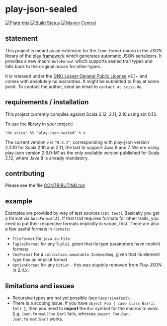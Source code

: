 # play-json-sealed

[![Flattr this](http://api.flattr.com/button/flattr-badge-large.png)](https://flattr.com/submit/auto?user_id=sciss&url=https%3A%2F%2Fgithub.com%2FSciss%2Fplay-json-sealed&title=play-json-sealed&language=Scala&tags=github&category=software)
[![Build Status](https://travis-ci.org/Sciss/play-json-sealed.svg?branch=master)](https://travis-ci.org/Sciss/play-json-sealed)
[![Maven Central](https://maven-badges.herokuapp.com/maven-central/de.sciss/play-json-sealed_2.11/badge.svg)](https://maven-badges.herokuapp.com/maven-central/de.sciss/play-json-sealed_2.11)

## statement

This project is meant as an extension for the `Json.format` macro in the JSON library of the [play framework](https://github.com/mandubian/play-json-alone) which  generates automatic JSON serializers. It provides a new macro `AutoFormat` which supports sealed trait types and falls back to the original macro for other types.

It is released under the [GNU Lesser General Public License](https://raw.github.com/Sciss/play-json-sealed/master/LICENSE) v2.1+ and comes with absolutely no warranties. It might be submitted to Play at some point. To contact the author, send an email to `contact at sciss.de`.

## requirements / installation

This project currently compiles against Scala 2.12, 2.11, 2.10 using sbt 0.13.

To use the library in your project:

    "de.sciss" %% "play-json-sealed" % v

The current version `v` is `"0.4.1"`, corresponding with play-json version 2.3.10 for Scala 2.10 and 2.11, the
last to support Java 6 and 7. We are using play-json version 2.6.0-M1 as the only available version published for Scala 2.12,
where Java 8 is already mandatory.

## contributing

Please see the file [CONTRIBUTING.md](CONTRIBUTING.md)

## example

Examples are provided by way of test sources (`sbt test`). Basically you get a format via `AutoFormat[A]`. If that trait requires formats for other traits, you need to put their respective formats implicitly in scope, first. There are also a few useful formats in `Formats`:

- `FileFormat` for `java.io.File`
- `Tuple2Format` for any `Tuple2`, given that its type parameters have implicit formats
- `VecFormat` for a `collection.immutable.IndexedSeq`, given that its element type has an implicit format
- `OptionFormat` for any `Option` - this was stupidly removed from Play-JSON in 2.4.x.

## limitations and issues

- Recursive types are not yet possible (see `RecursiveTest`).
- There is a scoping issue. If you have `object Foo { case class Bar(i: Int) }`, then you need to __import__ the `Bar` symbol for the macros to work. E.g. `Json.format[Foo.Bar]` fails, whereas `import Foo.Bar; Json.format[Bar]` works.
